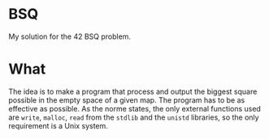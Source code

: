 # BSQ
My solution for the 42 BSQ problem.

# What
The idea is to make a program that process and output the biggest square possible in the empty space of a given map. The program has to be as effective as possible. As the norme states, the only external functions used are `write`, `malloc`, `read` from the `stdlib` and the `unistd` libraries, so the only requirement is a Unix system.
